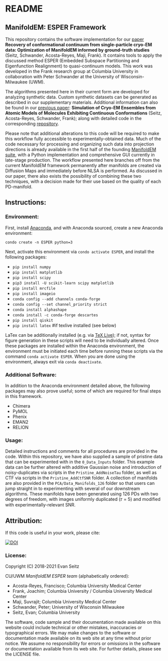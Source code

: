 # README
## ManifoldEM: ESPER Framework

This repository contains the software implementation for our [paper](https://www.biorxiv.org/content/10.1101/2021.06.18.449029v1) **Recovery of conformational continuum from single-particle cryo-EM data: Optimization of ManifoldEM informed by ground-truth studies** (Seitz, Schwander, Acosta-Reyes, Maji, Frank). It contains tools to apply the discussed method ESPER (Embedded Subspace Partitioning and Eigenfunction Realignment) to quasi-continuum models. This work was developed in the Frank research group at Columbia University in collaboration with Peter Schwander at the University of Wisconsin-Milwaukee (UWM).

The algorithms presented here in their current form are developed for analyzing synthetic data. Custom synthetic datasets can be generated as described in our supplementary materials. Additional information can also be found in our [previous paper](https://www.biorxiv.org/content/10.1101/864116v1): **Simulation of Cryo-EM Ensembles from Atomic Models of Molecules Exhibiting Continuous Conformations** (Seitz, Acosta-Reyes, Schwander, Frank); along with detailed code in the corresponding [repository](https://github.com/evanseitz/cryoEM_synthetic_continua).

Please note that additional alterations to this code will be required to make this workflow fully accessible to experimentally-obtained data. Much of the code necessary for processing and organizing such data into projection directions is already available in the first half of the founding [ManifoldEM suite](https://github.com/GMashayekhi/ManifoldEM_Matlab), with a Python implementation and comprehensive GUI currently in late-stage production. The workflow presented here branches off from the current ManifoldEM framework permanently after manifolds are created via Diffusion Maps and immediately before NLSA is performed. As discussed in our paper, there also exists the possibility of combining these two techniques, with a decision made for their use based on the quality of each PD-manifold.

## Instructions:

### Environment:
First, install [Anaconda](https://docs.anaconda.com/anaconda/install), and with Anaconda sourced, create a new Anaconda environment:

`condo create -n ESPER python=3`

Next, activate this environment via `condo activate ESPER`, and install the following packages:

- `pip install numpy`
- `pip install matplotlib`
- `pip install scipy`
- `pip3 install -U scikit-learn scipy matplotlib`
- `pip install mrcfile`
- `pip install imageio`
- `conda config --add channels conda-forge`
- `conda config --set channel_priority strict`
- `conda install alphashape`
- `conda install -c conda-forge descartes`
- `pip install qiskit`
- `pip install latex` #if texlive installed (see below)

LaTex can be additionally installed (e.g. via [TeX Live](https://tug.org/texlive)); if not, syntax for figure generation in these scripts will need to be individually altered. Once these packages are installed within the Anaconda environment, the environment must be initiated each time before running these scripts via the command `conda activate ESPER`. When you are done using the environment, always exit via `conda deactivate`.

### Additional Software:
In addition to the Anaconda environment detailed above, the following packages may also prove useful; some of which are required for final steps in this framework.
- Chimera
- PyMOL
- Phenix
- EMAN2
- RELION

### Usage:
Detailed instructions and comments for all procedures are provided in the code. Within this repository, we have also supplied a sample of pristine data that can be experimented with in the `0_Data_Inputs` folder. This example data can be further altered with additive Gaussian noise and introduction of noisy-duplicates via scripts in the `Pristine_AddNoiseTau` folder, as well as CTF via scripts in the `Pristine_AddCtfSNR` folder. A collection of manifolds are also provided in the `PCA/Data_Manifolds_126` folder so that users can jump straight in to experimenting with several of our downstream algorithms. These manifolds have been generated using 126 PDs with two degrees of freedom, with images uniformly duplicated (𝜏 = 5) and modified with experimentally-relevant SNR.

## Attribution:
If this code is useful in your work, please cite:

[![DOI](https://zenodo.org/badge/226411647.svg)](https://zenodo.org/badge/latestdoi/226411647)

### License:
Copyright (C) 2018-2021 Evan Seitz

CU/UWM *ManifoldEM ESPER team* (alphabetically ordered):
- Acosta-Reyes, Francisco; Columbia University Medical Center
- Frank, Joachim; Columbia University / Columbia University Medical Center
- Maji, Suvrajit; Columbia University Medical Center
- Schwander, Peter; University of Wisconsin Milwaukee
- Seitz, Evan; Columbia University

The software, code sample and their documentation made available on this website could include technical or other mistakes, inaccuracies or typographical errors. We may make changes to the software or documentation made available on its web site at any time without prior notice. We assume no responsibility for errors or omissions in the software or documentation available from its web site. For further details, please see the LICENSE file.
